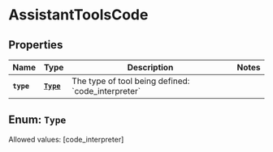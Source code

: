 

# AssistantToolsCode


## Properties

Name | Type | Description | Notes
------------ | ------------- | ------------- | -------------
**`type`** | [**`Type`**](#`Type`) | The type of tool being defined: &#x60;code_interpreter&#x60; | 


## Enum: `Type`
Allowed values: [code_interpreter]




